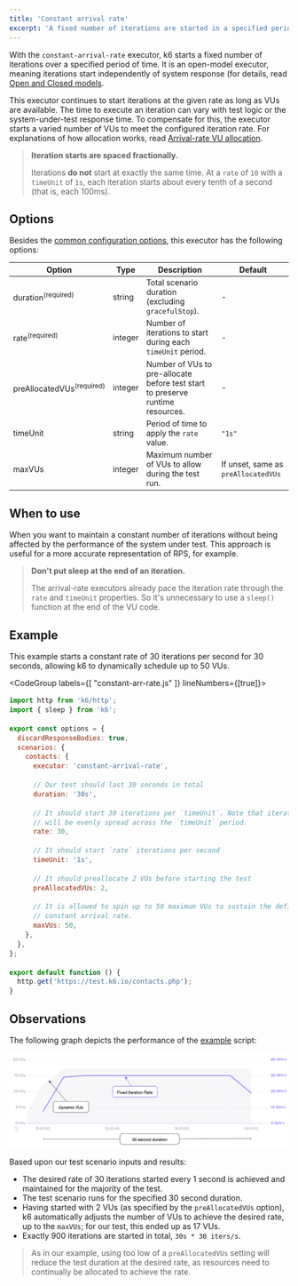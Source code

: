 ```yaml
---
title: 'Constant arrival rate'
excerpt: 'A fixed number of iterations are started in a specified period of time.'
---
```


With the `constant-arrival-rate` executor, k6 starts a fixed number of iterations over a specified period of time.
It is an open-model executor, meaning iterations start independently of system response (for details, read
[Open and Closed models](/using-k6/scenarios/concepts/open-vs-closed).

This executor continues to start iterations at the given rate as long as VUs are available.
The time to execute an iteration can vary with test logic or the system-under-test response time.
To compensate for this, the executor starts a varied number of VUs to meet the configured iteration rate.
For explanations of how allocation works, read [Arrival-rate VU allocation](/using-k6/scenarios/concepts/arrival-rate-vu-allocation).

<Blockquote mod="Note" title="">

**Iteration starts are spaced fractionally.**

Iterations **do not** start at exactly the same time.
At a `rate` of `10` with a `timeUnit` of `1s`, each iteration starts about every tenth of a second (that is, each 100ms).

</Blockquote>

## Options

Besides the [common configuration options](/using-k6/scenarios#options),
this executor has the following options:

| Option             | Type    | Description                                                                             | Default |
| ------------------ | ------- | --------------------------------------------------------------------------------------- | ------- |
| duration<sup>(required)</sup>        | string  | Total scenario duration (excluding `gracefulStop`).                                     | -       |
| rate<sup>(required)</sup>            | integer | Number of iterations to start during each `timeUnit` period.                                 | -       |
| preAllocatedVUs<sup>(required)</sup> | integer | Number of VUs to pre-allocate before test start to preserve runtime resources. | -       |
| timeUnit         | string  | Period of time to apply the `rate` value.                                               | `"1s"`  |
| maxVUs           | integer | Maximum number of VUs to allow during the test run.                                     | If unset, same as `preAllocatedVUs`       |

## When to use

When you want to maintain a constant number of iterations without being affected by the
performance of the system under test.
This approach is useful for a more accurate representation of RPS, for example.


<Blockquote mod="note" title="">

**Don't put sleep at the end of an iteration.**

The arrival-rate executors already pace the iteration rate through the `rate` and `timeUnit` properties.
So it's unnecessary to use a `sleep()` function at the end of the VU code.

</Blockquote>

## Example

This example starts a constant rate of 30 iterations per second for 30 seconds, allowing k6 to dynamically schedule up to 50 VUs.

<CodeGroup labels={[ "constant-arr-rate.js" ]} lineNumbers={[true]}>

```javascript
import http from 'k6/http';
import { sleep } from 'k6';

export const options = {
  discardResponseBodies: true,
  scenarios: {
    contacts: {
      executor: 'constant-arrival-rate',

      // Our test should last 30 seconds in total
      duration: '30s',

      // It should start 30 iterations per `timeUnit`. Note that iterations starting points
      // will be evenly spread across the `timeUnit` period.
      rate: 30,

      // It should start `rate` iterations per second
      timeUnit: '1s',

      // It should preallocate 2 VUs before starting the test
      preAllocatedVUs: 2,

      // It is allowed to spin up to 50 maximum VUs to sustain the defined
      // constant arrival rate.
      maxVUs: 50,
    },
  },
};

export default function () {
  http.get('https://test.k6.io/contacts.php');
}
```

</CodeGroup>


## Observations

The following graph depicts the performance of the [example](#example) script:

![Ramping VUs](./images/constant-arrival-rate.png)

Based upon our test scenario inputs and results:

* The desired rate of 30 iterations started every 1 second is achieved and maintained for the majority of the test.
* The test scenario runs for the specified 30 second duration.
* Having started with 2 VUs (as specified by the `preAllocatedVUs` option), k6 automatically adjusts the number of VUs to achieve the desired rate, up to the `maxVUs`; for our test, this ended up as 17 VUs.
* Exactly 900 iterations are started in total, `30s * 30 iters/s`.

> As in our example, using too low of a `preAllocatedVUs` setting will reduce the test duration at the desired rate, as resources need to continually be allocated to achieve the rate.

